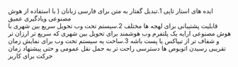 ایده های استار تاپی
1.تبدیل گفتار  به متن برای فارسی زبانان ( با استفاده از هوش مصنوعی ویادگیری عمیق  
 قابلیت پشتیبانی برای لهجه ها مختلف
2.سیستم تحت وب تحویل سریع بین شهری با هوش مصنوعی 
ارایه یک پلتفرم وب هوشمند برای تحویل بین شهری که سریع تر ارزان تر و شفاف تر از تیپاکس یا پست باشه 
3.ساخت یه سیستم تحت وب برای نمایش زمان تقریبی رسیدن اتوبوص ها 
دسترسی راحت تر به حمل نقل عمومی  و حتی پیشنهاد زمان حرکت برای کاربر  

